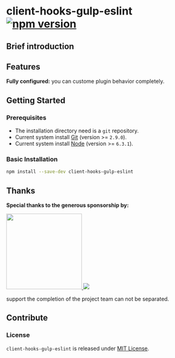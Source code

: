 # client-hooks-gulp-eslint [![npm version][npm-version]][npm-url]

## Brief introduction

## Features

**Fully configured:** you can custome plugin behavior completely.

## Getting Started

### Prerequisites

- The installation directory need is a `git` repository.
- Current system install [Git](https://git-scm.com) (version >= `2.9.0`).
- Current system install [Node](https://nodejs.org) (version >= `6.3.1`).

### Basic Installation

```bash
npm install --save-dev client-hooks-gulp-eslint
```
## Thanks

**Special thanks to the generous sponsorship by:**

<a href="https://www.jimu.com">
  <img width="200px" src="https://page.jimu.com/content-dist/images/default/logo.png">
</a>

<a href="https://merak.jimu.com">
  <img src="https://merak.jimu.com/content-dist/images/common/logo_colored-f66042201f.png">
</a>

support the completion of the project team can not be separated.

## Contribute

### License

`client-hooks-gulp-eslint` is released under [MIT License](https://github.com/crux-wild/client-hooks-gulp-eslint/blob/master/LICENSE).

[npm-url]: https://badge.fury.io/js/client-hooks-gulp-eslint
[npm-version]: https://badge.fury.io/js/client-hooks-gulp-eslint.svg
